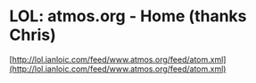 <!--
id: 2842990
link: http://tumblr.atmos.org/post/2842990/lol-atmos-org-home-thanks-chris
slug: lol-atmos-org-home-thanks-chris
date: Sat Jun 02 2007 14:01:45 GMT-0700 (PDT)
publish: 2007-06-02
tags: 
title: LOL: atmos.org - Home (thanks Chris)
-->


LOL: atmos.org - Home (thanks Chris)
====================================

[http://lol.ianloic.com/feed/www.atmos.org/feed/atom.xml](http://lol.ianloic.com/feed/www.atmos.org/feed/atom.xml)

